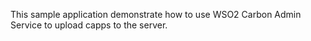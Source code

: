 This sample application demonstrate how to use WSO2 Carbon Admin Service to upload capps to the server.
